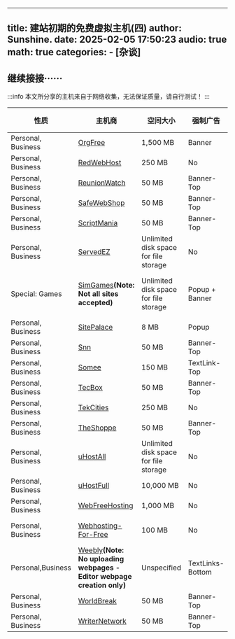 ﻿
---
title: 建站初期的免费虚拟主机(四)
author: Sunshine.
date: 2025-02-05 17:50:23
audio: true
math: true
categories:
    - [杂谈]
---

## 继续接接······

:::info
本文所分享的主机来自于网络收集，无法保证质量，请自行测试！
:::

| 性质| 主机商| 空间大小| 强制广告 | 自设广告 | 上传文件方式| 可运行脚本| 域名设置 | 评分| 访问  |
| --- | --- | --- | --- | --- | --- | --- | --- | --- | --- |
| Personal, Business | [OrgFree](https://maximus.freewha.com/) | 1,500 MB | Banner | Allowed | FTP, Browser | PHP, SSI | Domain, Subdomain | 81 | [Review](https://maximus.freewha.com/) |
| Personal, Business | [RedWebHost](http://www.redwebhost.com/) | 250 MB | No | Allowed | FTP, Browser | CGI, PHP, Perl | Domain, Subdomain | 68 | [Review](http://www.redwebhost.com/) |
| Personal, Business | [ReunionWatch](http://signup.reunionwatch.com/cgi-bin/path/signup) | 50 MB | Banner-Top | Allowed | Browser, SiteCopy | ISML | Subdomain | 14 | [Review](http://signup.reunionwatch.com/cgi-bin/path/signup) |
| Personal, Business | [SafeWebShop](http://signup.safewebshop.com/cgi-bin/path/signup) | 50 MB | Banner-Top | Allowed | Browser, SiteCopy | ISML | Subdomain | 20 | [Review](http://signup.safewebshop.com/cgi-bin/path/signup) |
| Personal, Business | [ScriptMania](http://signup.scriptmania.com/cgi-bin/path/signup) | 50 MB | Banner-Top | Allowed | Browser, SiteCopy | ISML | Subdomain | 14 | [Review](http://signup.scriptmania.com/cgi-bin/path/signup) |
| Personal, Business | [ServedEZ](http://servedez.com/) | Unlimited disk space for file storage | No | Allowed | FTP, Browser | PHP | Domain | 93 | [Review](http://servedez.com/) |
| Special: Games | [SimGames](http://simgames.net/?page=hosting)**(Note: Not all sites accepted)** | Unlimited disk space for file storage | Popup + Banner | Allowed | FTP, Browser | CGI, PHP, SSI, FrontPage Extensions, Perl | Domain, Subdomain | 55 | [Review](http://simgames.net/?page=hosting) |
| Personal, Business | [SitePalace](http://www.sitepalace.com/) | 8 MB | Popup | No | Browser | \- | /you | 32 | [Review](http://www.sitepalace.com/) |
| Personal, Business | [Snn](http://signup.snn.gr/cgi-bin/path/signup) | 50 MB | Banner-Top | Allowed | Browser, SiteCopy | ISML | Subdomain | 14 | [Review](http://signup.snn.gr/cgi-bin/path/signup) |
| Personal, Business | [Somee](http://somee.com/DOKA/DOC/DOProductDetails.aspx?docode=false&pid=100000000036) | 150 MB | TextLink-Top | Allowed | FTP, Browser | ASP, ASP.NET | Subdomain | 74 | [Review](http://somee.com/DOKA/DOC/DOProductDetails.aspx?docode=false&pid=100000000036) |
| Personal, Business | [TecBox](http://signup.tecbox.com/cgi-bin/path/signup) | 50 MB | Banner-Top | Allowed | Browser, SiteCopy | ISML | Subdomain | 14 | [Review](http://signup.tecbox.com/cgi-bin/path/signup) |
| Personal, Business | [TekCities](http://www.tekcities.com/) | 250 MB | No | Allowed | FTP, Browser | CGI, PHP, Perl | Domain, Subdomain | 68 | [Review](http://www.tekcities.com/) |
| Personal, Business | [TheShoppe](http://signup.theshoppe.com/cgi-bin/path/signup) | 50 MB | Banner-Top | Allowed | Browser, SiteCopy | ISML | Subdomain | 20 | [Review](http://signup.theshoppe.com/cgi-bin/path/signup) |
| Personal, Business | [uHostAll](http://www.uhostall.com/) | Unlimited disk space for file storage | No | Allowed | FTP, Browser | PHP | Domain, Subdomain | 70 | [Review](http://www.uhostall.com/) |
| Personal, Business | [uHostFull](http://www.uhostfull.com/) | 10,000 MB | No | Allowed | FTP, Browser | PHP | Domain, Subdomain | 72 | [Review](http://www.uhostfull.com/) |
| Personal, Business | [WebFreeHosting](http://webfreehosting.net/) | 1,000 MB | No | Allowed | FTP, Browser | CGI, PHP, Perl | Domain, Subdomain | 68 | [Review](http://webfreehosting.net/) |
| Personal, Business | [Webhosting-For-Free](http://webhosting-for-free.com/) | 100 MB | No | Allowed | FTP, Browser | PHP, SSI, FrontPage Extensions | Domain, Subdomain | 99 | [Review](http://webhosting-for-free.com/) |
| Personal,Business | [Weebly](http://www.weebly.com/)**(Note: No uploading webpages - Editor webpage creation only)** | Unspecified | TextLinks-Bottom | No | Browser | \- | Domain, Subdomain | 25 | [Review](http://www.weebly.com/) |
| Personal, Business | [WorldBreak](http://signup.worldbreak.com/cgi-bin/path/signup) | 50 MB | Banner-Top | Allowed | Browser, SiteCopy | ISML | Subdomain | 14 | [Review](http://signup.worldbreak.com/cgi-bin/path/signup) |
| Personal, Business | [WriterNetwork](http://signup.writernetwork.com/cgi-bin/path/signup) | 50 MB | Banner-Top | Allowed | Browser, SiteCopy | ISML | Subdomain | 14 | [Review](http://signup.writernetwork.com/cgi-bin/path/signup) |
